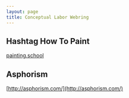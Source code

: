 ```yaml
---
layout: page
title: Conceptual Labor Webring
---
```


## Hashtag How To Paint

[painting.school](http://painting.school)

## Asphorism

[http://asphorism.com/](http://asphorism.com/)
